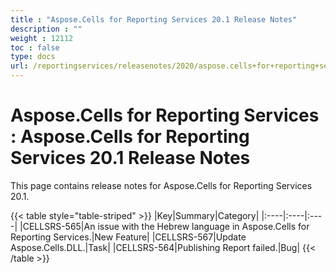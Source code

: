 ```yaml
---
title : "Aspose.Cells for Reporting Services 20.1 Release Notes" 
description : "" 
weight : 12112 
toc : false
type: docs
url: /reportingservices/releasenotes/2020/aspose.cells+for+reporting+services+20.1+release+notes/
---
```


# Aspose.Cells for Reporting Services : Aspose.Cells for Reporting Services 20.1 Release Notes


This page contains release notes for Aspose.Cells for Reporting Services 20.1.

{{< table style="table-striped" >}}
|Key|Summary|Category|
|:----|:----|:----|
|CELLSRS-565|An issue with the Hebrew language in Aspose.Cells for Reporting Services.|New Feature|
|CELLSRS-567|Update Aspose.Cells.DLL.|Task|
|CELLSRS-564|Publishing Report failed.|Bug|
{{< /table >}}

